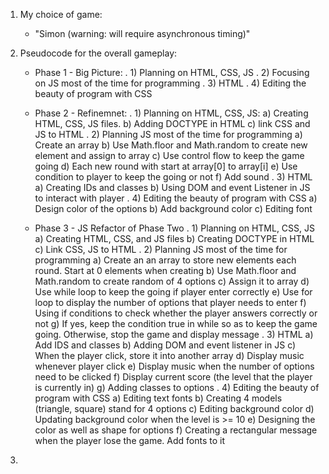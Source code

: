 1) My choice of game:
    + "Simon (warning: will require asynchronous timing)"

2) Pseudocode for the overall gameplay: 
    + Phase 1 - Big Picture:
        . 1) Planning on HTML, CSS, JS
        . 2) Focusing on JS most of the time for programming
        . 3) HTML 
        . 4) Editing the beauty of program with CSS

    + Phase 2 - Refinemnet:
        . 1) Planning on HTML, CSS, JS:
            a) Creating HTML, CSS, JS files.
            b) Adding DOCTYPE in HTML
            c) link CSS and JS to HTML
        . 2) Planning JS most of the time for programming
            a) Create an array
            b) Use Math.floor and Math.random to create new element and assign to array
            c) Use control flow to keep the game going
            d) Each new round with start at array[0] to array[i]
            e) Use condition to player to keep the going or not
            f) Add sound
        . 3) HTML
            a) Creating IDs and classes
            b) Using DOM and event Listener in JS to interact with player
        . 4) Editing the beauty of program with CSS
            a) Design color of the options
            b) Add background color
            c) Editing font

    + Phase 3 - JS Refactor of Phase Two
        . 1) Planning on HTML, CSS, JS
            a) Creating HTML, CSS, and JS files
            b) Creating DOCTYPE in HTML
            c) Link CSS, JS to HTML
        . 2) Planning JS most of the time for programming
            a) Create an an array to store new elements each round. Start at 0 elements when creating
            b) Use Math.floor and Math.random to create random of 4 options
            c) Assign it to array
            d) Use while loop to keep the going if player enter correctly
            e) Use for loop to display the number of options that player needs to enter
            f) Using if conditions to check whether the player answers correctly or not
            g) If yes, keep the condition true in while so as to keep the game going. Otherwise, stop the game and display message
        . 3) HTML
            a) Add IDS and classes
            b) Adding DOM and event listener in JS
            c) When the player click, store it into another array
            d) Display music whenever player click
            e) Display music when the number of options need to be clicked
            f) Display current score (the level that the player is currently in)
            g) Adding classes to options
        . 4) Editing the beauty of program with CSS
            a) Editing text fonts
            b) Creating 4 models (triangle, square) stand for 4 options
            c) Editing background color
            d) Updating background color when the level is >= 10
            e) Designing the color as well as shape for options
            f) Creating a rectangular message when the player lose the game. Add fonts to it

3)


